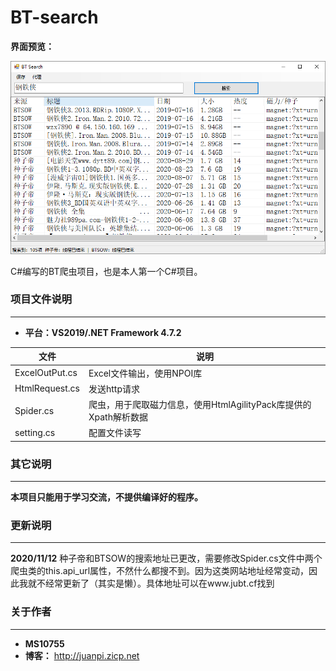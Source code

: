 # BT-search

**界面预览：**

![UI界面](https://raw.githubusercontent.com/MS10755/BT-search/master/pics/%E6%8D%95%E8%8E%B7.PNG)

C#编写的BT爬虫项目，也是本人第一个C#项目。

### 项目文件说明
---

- **平台：VS2019/.NET Framework 4.7.2**

| 文件           | 说明                                                         |
| -------------- | ------------------------------------------------------------ |
| ExcelOutPut.cs | Excel文件输出，使用NPOI库                                    |
| HtmlRequest.cs | 发送http请求                                                 |
| Spider.cs      | 爬虫，用于爬取磁力信息，使用HtmlAgilityPack库提供的Xpath解析数据 |
| setting.cs     | 配置文件读写                                                 |

### 其它说明
---

**本项目只能用于学习交流，不提供编译好的程序。**

### 更新说明

------

**2020/11/12**  种子帝和BTSOW的搜索地址已更改，需要修改Spider.cs文件中两个爬虫类的this.api_url属性，不然什么都搜不到。因为这类网站地址经常变动，因此我就不经常更新了（其实是懒）。具体地址可以在www.jubt.cf找到


### 关于作者
---

- **MS10755**
- **博客：** http://juanpi.zicp.net
